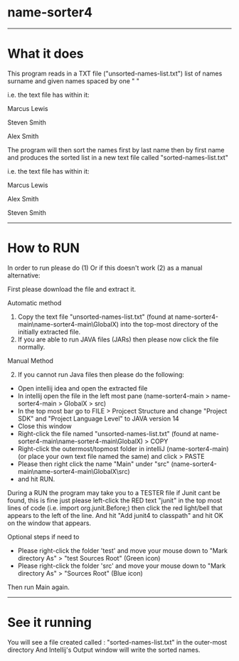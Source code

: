 # name-sorter4



-----------------------------------------------
# What it does

This program reads in a TXT file ("unsorted-names-list.txt") list of names surname and given names spaced by one " "

i.e. the text file has within it:

Marcus Lewis

Steven Smith

Alex Smith

The program will then sort the names first by last name then by first name and produces the sorted list in a new text file called "sorted-names-list.txt"

i.e. the text file has within it:

Marcus Lewis

Alex Smith

Steven Smith


-----------------------------------------------
# How to RUN

In order to run please do (1) Or if this doesn't work (2) as a manual alternative:

First please download the file and extract it.

Automatic method

1) Copy the text file "unsorted-names-list.txt" (found at name-sorter4-main\name-sorter4-main\GlobalX) into the top-most directory of the initially extracted file.
2) If you are able to run JAVA files (JARs) then please now click the file normally. 


Manual Method

2) If you cannot run Java files then please do the following:

- Open intellij idea and open the extracted file
- In intellij open the file in the left most pane (name-sorter4-main > name-sorter4-main > GlobalX > src)
- In the top most bar go to FILE > Projcect Structure and change "Project SDK" and "Project Language Level" to JAVA version 14
- Close this window
- Right-click the file named "unsorted-names-list.txt" (found at name-sorter4-main\name-sorter4-main\GlobalX) > COPY
- Right-click the outermost/topmost folder in intelliJ (name-sorter4-main) (or place your own text file named the same) and click > PASTE
- Please then right click the name "Main" under "src" (name-sorter4-main\name-sorter4-main\GlobalX\src)
- and hit RUN.

During a RUN the program may take you to a TESTER file if Junit cant be found, this is fine just please left-click the RED text "junit" in the top most lines of code (i.e. import org.junit.Before;) then click the red light/bell that appears to the left of the line. And  hit "Add junit4 to classpath" and hit OK on the window that appears.

Optional steps if need to
- Please right-click the folder 'test' and move your mouse down to "Mark directory As" > "test Sources Root" (Green icon)
- Please right-click the folder 'src' and move your mouse down to "Mark directory As" > "Sources Root" (Blue icon)

Then run Main again.


----------------------------------
# See it running

You will see a file created called : "sorted-names-list.txt" in the outer-most directory  And Intellij's Output window will write the sorted names.





